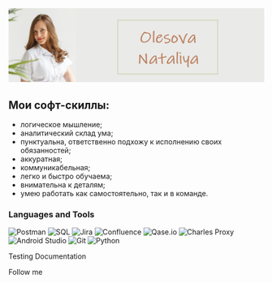 ![Header](https://github.com/Olesova-Natali/Olesova-Natali/blob/main/assets/%D0%BC%D0%B0%D0%BC%D0%B0.png)

## Мои софт-скиллы:
- логическое мышление;
- аналитический склад ума;
- пунктуальна, ответственно подхожу к исполнению своих обязанностей;
- аккуратная;
- коммуникабельная;
- легко и быстро обучаема;
- внимательна к деталям;
- умею работать как самостоятельно, так и в команде.


### Languages and Tools
![Postman](https://img.shields.io/badge/-Postman-EBEBE9?style=for-the-badge&logo=postman)
![SQL](https://img.shields.io/badge/-SQL-EBEBE9?style=for-the-badge&logo=postgreSQL)
![Jira](https://img.shields.io/badge/-Jira-EBEBE9?style=for-the-badge&logo=Jira)
![Confluence](https://img.shields.io/badge/-Confluence-EBEBE9?style=for-the-badge&logo=Confluence)
![Qase.io](https://img.shields.io/badge/-Qase.io-EBEBE9?style=for-the-badge&logo=Qase.io)
![Charles Proxy](https://img.shields.io/badge/-Charles_Proxy-EBEBE9?style=for-the-badge&logo=CharlesProxy)
![Android Studio](https://img.shields.io/badge/-Android_Studio-EBEBE9?style=for-the-badge&logo=AndroidStudio)
![Git](https://img.shields.io/badge/-Git-EBEBE9?style=for-the-badge&logo=Git)
![Python](https://img.shields.io/badge/-Python-EBEBE9?style=for-the-badge&logo=Python)

Testing Documentation

Follow me
